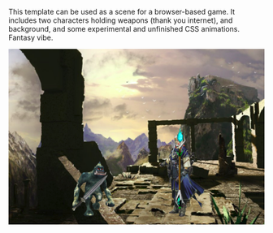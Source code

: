 This template can be used as a scene for a browser-based game. It includes two characters holding weapons (thank you internet), and background, and some experimental and unfinished CSS animations. Fantasy vibe.

![fantasy castle ruins, with wizard and yeti](scene-with-characters.png)
